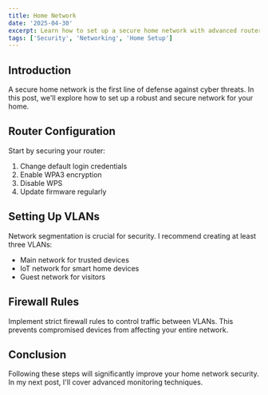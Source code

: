 ```yaml
---
title: Home Network
date: '2025-04-30'
excerpt: Learn how to set up a secure home network with advanced router configurations, VLANs, and proper encryption protocols.
tags: ['Security', 'Networking', 'Home Setup']
---
```


## Introduction

A secure home network is the first line of defense against cyber threats. In this post, we'll explore how to set up a robust and secure network for your home.

## Router Configuration

Start by securing your router:

1. Change default login credentials
2. Enable WPA3 encryption
3. Disable WPS
4. Update firmware regularly

## Setting Up VLANs

Network segmentation is crucial for security. I recommend creating at least three VLANs:

- Main network for trusted devices
- IoT network for smart home devices
- Guest network for visitors

## Firewall Rules

Implement strict firewall rules to control traffic between VLANs. This prevents compromised devices from affecting your entire network.

## Conclusion

Following these steps will significantly improve your home network security. In my next post, I'll cover advanced monitoring techniques.
